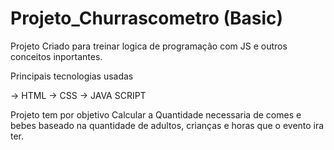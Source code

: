 # Projeto_Churrascometro (Basic)

Projeto Criado para treinar logica de programação com JS e outros conceitos inportantes.

Principais tecnologias usadas

→ HTML
→ CSS
→ JAVA SCRIPT

Projeto tem por objetivo Calcular a Quantidade necessaria de comes e bebes baseado na quantidade de adultos, crianças e horas que o evento ira ter.
